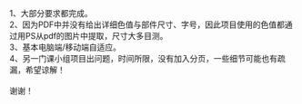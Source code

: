 1、大部分要求都完成。<br>
2、因为PDF中并没有给出详细色值与部件尺寸、字号，因此项目使用的色值都通过用PS从pdf的图片中提取，尺寸大多目测。<br>
3、基本电脑端/移动端自适应。<br>
4、另一门课小组项目出问题，时间所限，没有加入分页，一些细节可能也有疏漏，希望谅解！<br>
<br>
谢谢！
